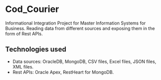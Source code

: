 # Cod_Courier
Informational Integration Project for Master Information Systems for Business. 
Reading data from different sources and exposing them in the form of Rest APIs. 

## Technologies used
- Data sources: OracleDB, MongoDB, CSV files, Excel files, JSON files, XML files. 
- Rest APIs: Oracle Apex, RestHeart for MongoDB.
